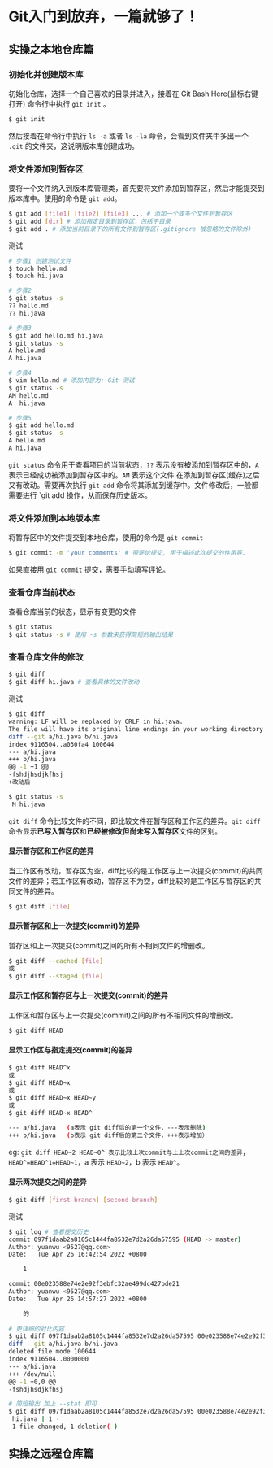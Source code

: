 # Git入门到放弃，一篇就够了！

## 实操之本地仓库篇
### 初始化并创建版本库
初始化仓库，选择一个自己喜欢的目录并进入，接着在 Git Bash Here(鼠标右键打开) 命令行中执行 `git init` 。
```bash
$ git init
```
然后接着在命令行中执行 `ls -a` 或者 `ls -la` 命令，会看到文件夹中多出一个 `.git` 的文件夹，这说明版本库创建成功。

### 将文件添加到暂存区
要将一个文件纳入到版本库管理类，首先要将文件添加到暂存区，然后才能提交到版本库中。使用的命令是 `git add`。
```bash
$ git add [file1] [file2] [file3] ... # 添加一个或多个文件到暂存区
$ git add [dir] # 添加指定目录到暂存区，包括子目录
$ git add . # 添加当前目录下的所有文件到暂存区(.gitignore 被忽略的文件除外)
```
测试
```bash
# 步骤1 创建测试文件
$ touch hello.md
$ touch hi.java

# 步骤2
$ git status -s 
?? hello.md
?? hi.java

# 步骤3
$ git add hello.md hi.java
$ git status -s 
A hello.md
A hi.java

# 步骤4
$ vim hello.md # 添加内容为: Git 测试
$ git status -s
AM hello.md
A  hi.java

# 步骤5
$ git add hello.md
$ git status -s 
A hello.md
A hi.java

```
`git status` 命令用于查看项目的当前状态，`??` 表示没有被添加到暂存区中的，`A` 表示已经成功被添加到暂存区中的。`AM` 表示这个文件
在添加到暂存区(缓存)之后又有改动。需要再次执行 `git add` 命令将其添加到缓存中。文件修改后，一般都需要进行 `git add
操作，从而保存历史版本。

### 将文件添加到本地版本库
将暂存区中的文件提交到本地仓库，使用的命令是 `git commit`
```bash
$ git commit -m 'your comments' # 带评论提交, 用于描述此次提交的作用等.
```
如果直接用 `git commit` 提交，需要手动填写评论。

### 查看仓库当前状态
查看仓库当前的状态，显示有变更的文件
```bash
$ git status
$ git status -s # 使用 -s 参数来获得简短的输出结果
```

### 查看仓库文件的修改
```bash
$ git diff
$ git diff hi.java # 查看具体的文件改动
```
测试
```bash
$ git diff
warning: LF will be replaced by CRLF in hi.java.
The file will have its original line endings in your working directory
diff --git a/hi.java b/hi.java
index 9116504..a030fa4 100644
--- a/hi.java
+++ b/hi.java
@@ -1 +1 @@
-fshdjhsdjkfhsj
+改动后

$ git status -s
 M hi.java
```
`git diff` 命令比较文件的不同，即比较文件在暂存区和工作区的差异。`git diff` 命令显示**已写入暂存区**和**已经被修改但尚未写入暂存区**文件的区别。

#### 显示暂存区和工作区的差异
当工作区有改动，暂存区为空，diff比较的是工作区与上一次提交(commit)的共同文件的差异；若工作区有改动，暂存区不为空，diff比较的是工作区与暂存区的共同文件的差异。
```bash
$ git diff [file]
```
#### 显示暂存区和上一次提交(commit)的差异
暂存区和上一次提交(commit)之间的所有不相同文件的增删改。
```bash
$ git diff --cached [file]
或
$ git diff --staged [file]
```
#### 显示工作区和暂存区与上一次提交(commit)的差异
工作区和暂存区与上一次提交(commit)之间的所有不相同文件的增删改。
```bash
$ git diff HEAD
```
#### 显示工作区与指定提交(commit)的差异
```bash
$ git diff HEAD^x
或
$ git diff HEAD~x
或
$ git diff HEAD~x HEAD~y
或
$ git diff HEAD~x HEAD^

--- a/hi.java   (a表示 git diff后的第一个文件，---表示删除)
+++ b/hi.java   (b表示 git diff后的第二个文件，+++表示增加）

```
eg: `git diff HEAD~2 HEAD~0^ 表示比较上次commit与上上次commit之间的差异`，` HEAD^=HEAD^1=HEAD~1`，a 表示 `HEAD~2`，b 表示 `HEAD^`。


#### 显示两次提交之间的差异
```bash
$ git diff [first-branch] [second-branch]
```
测试
```bash
$ git log # 查看提交历史
commit 097f1daab2a8105c1444fa8532e7d2a26da57595 (HEAD -> master)
Author: yuanwu <9527@qq.com>
Date:   Tue Apr 26 16:42:54 2022 +0800

    1

commit 00e023588e74e2e92f3ebfc32ae499dc427bde21
Author: yuanwu <9527@qq.com>
Date:   Tue Apr 26 14:57:27 2022 +0800

    的
    
# 更详细的对比内容    
$ git diff 097f1daab2a8105c1444fa8532e7d2a26da57595 00e023588e74e2e92f3ebfc32ae499dc427bde21
diff --git a/hi.java b/hi.java
deleted file mode 100644
index 9116504..0000000
--- a/hi.java
+++ /dev/null
@@ -1 +0,0 @@
-fshdjhsdjkfhsj

# 简短输出 加上 --stat 即可
$ git diff 097f1daab2a8105c1444fa8532e7d2a26da57595 00e023588e74e2e92f3ebfc32ae499dc427bde21 --stat
 hi.java | 1 -
 1 file changed, 1 deletion(-)
```

## 实操之远程仓库篇
